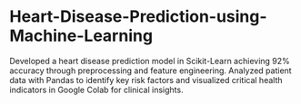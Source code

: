 # Heart-Disease-Prediction-using-Machine-Learning
Developed a heart disease prediction model in Scikit-Learn achieving 92% accuracy through preprocessing and feature engineering. Analyzed patient data with Pandas to identify key risk factors and visualized critical health indicators in Google Colab for clinical insights.
